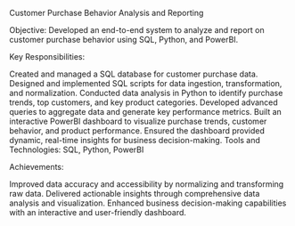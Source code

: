 Customer Purchase Behavior Analysis and Reporting

Objective: Developed an end-to-end system to analyze and report on customer purchase behavior using SQL, Python, and PowerBI.

Key Responsibilities:

Created and managed a SQL database for customer purchase data.
Designed and implemented SQL scripts for data ingestion, transformation, and normalization.
Conducted data analysis in Python to identify purchase trends, top customers, and key product categories.
Developed advanced queries to aggregate data and generate key performance metrics.
Built an interactive PowerBI dashboard to visualize purchase trends, customer behavior, and product performance.
Ensured the dashboard provided dynamic, real-time insights for business decision-making.
Tools and Technologies: SQL, Python, PowerBI

Achievements:

Improved data accuracy and accessibility by normalizing and transforming raw data.
Delivered actionable insights through comprehensive data analysis and visualization.
Enhanced business decision-making capabilities with an interactive and user-friendly dashboard.
